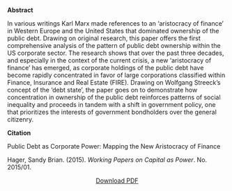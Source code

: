 
<b>Abstract</b>

In various writings Karl Marx made references to an ‘aristocracy of finance’ in Western Europe and the United States that dominated ownership of the public debt. Drawing on original research, this paper offers the first comprehensive analysis of the pattern of public debt ownership within the US corporate sector. The research shows that over the past three decades, and especially in the context of the current crisis, a new ‘aristocracy of finance’ has emerged, as corporate holdings of the public debt have become rapidly concentrated in favor of large corporations classified within Finance, Insurance and Real Estate (FIRE). Drawing on Wolfgang Streeck’s concept of the ‘debt state’, the paper goes on to demonstrate how concentration in ownership of the public debt reinforces patterns of social inequality and proceeds in tandem with a shift in government policy, one that prioritizes the interests of government bondholders over the general citizenry.

<b>Citation</b>

Public Debt as Corporate Power: Mapping the New Aristocracy of Finance 

Hager, Sandy Brian. (2015). <i>Working Papers on Capital as Power</i>. No. 2015/01. 


<div style="text-align:center">
<a href="https://bnarchives.yorku.ca/428/7/20150100_hager_public_debt_as_corporate_power.pdf">Download PDF</a>
</div>
